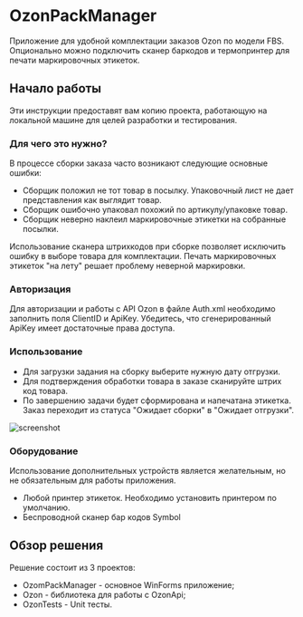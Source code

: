 # OzonPackManager

Приложение для удобной комплектации заказов Ozon по модели FBS. Опционально можно подключить сканер баркодов и термопринтер для печати маркировочных этикеток.

## Начало работы

Эти инструкции предоставят вам копию проекта, работающую на локальной машине для целей разработки и тестирования.

### Для чего это нужно?

В процессе сборки заказа часто возникают следующие основные ошибки:

* Сборщик положил не тот товар в посылку. Упаковочный лист не дает представления как выглядит товар.
* Сборщик ошибочно упаковал похожий по артикулу/упаковке товар.
* Сборщик неверно наклеил маркировочные этикетки на собранные посылки.

Использование сканера штрихкодов при сборке позволяет исключить ошибку в выборе товара для комплектации. Печать маркировочных этикеток "на лету" решает проблему неверной маркировки.

### Авторизация

Для авторизации и работы с API Ozon в файле Auth.xml необходимо заполнить поля ClientID и ApiKey. Убедитесь, что сгенерированный ApiKey имеет достаточные права доступа.


### Использование

* Для загрузки задания на сборку выберите нужную дату отгрузки. 
* Для подтверждения обработки товара в заказе сканируйте штрих код товара. 
* По завершению задачи будет сформирована и напечатана этикетка. Заказ переходит из статуса "Ожидает сборки" в "Ожидает отгрузки".

![screenshot](https://vitoricci.ru/tmp/screen.png)


### Оборудование
Использование дополнительных устройств является желательным, но не обязательным для работы приложения.
* Любой принтер этикеток. Необходимо установить принтером по умолчанию.
* Беспроводной сканер бар кодов Symbol 


## Обзор решения

Решение состоит из 3 проектов:

* OzomPackManager - основное WinForms приложение;
* Ozon - библиотека для работы с OzonApi;
* OzonTests - Unit тесты.
